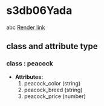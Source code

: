 # s3db06Yada
abc
[Render link](https://f23wb06yada.onrender.com)
## class and attribute type
### class : peacock 
- **Attributes:**
  1. peacock_color (string)
  2. peacock_breed (string)
  3. peacock_price (number)
